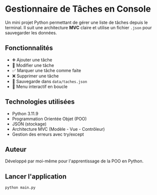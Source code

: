 # Gestionnaire de Tâches en Console

Un mini projet Python permettant de gérer une liste de tâches depuis le terminal. Il suit une architecture **MVC** claire et utilise un fichier `.json` pour sauvegarder les données.


##  Fonctionnalités

- ➕ Ajouter une tâche
- 📝 Modifier une tâche
- ✅ Marquer une tâche comme faite
- ❌ Supprimer une tâche
- 📄 Sauvegarde dans `data/taches.json`
- 🔁 Menu interactif en boucle


## Technologies utilisées

- Python 3.11.9
- Programmation Orientée Objet (POO)
- JSON (stockage)
- Architecture MVC (Modèle - Vue - Contrôleur)
- Gestion des erreurs avec try/except

## Auteur
Développé par moi-même pour l'apprentissage de la POO en Python.

## Lancer l'application

```bash
python main.py
```
